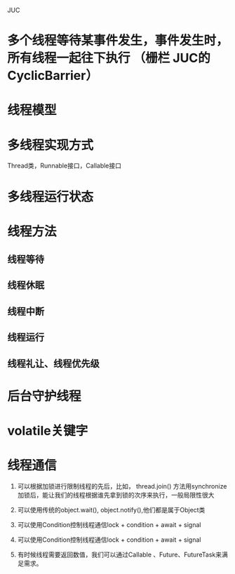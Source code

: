 JUC



# 多个线程等待某事件发生，事件发生时，所有线程一起往下执行 （栅栏 JUC的CyclicBarrier）



# 线程模型



# 多线程实现方式

Thread类，Runnable接口，Callable接口



# 多线程运行状态



# 线程方法

## 线程等待

## 线程休眠

## 线程中断

## 线程运行

## 线程礼让、线程优先级



# 后台守护线程



# volatile关键字



# 线程通信

1. 可以根据加锁进行限制线程的先后，比如， thread.join() 方法用synchronize加锁后，能让我们的线程根据谁先拿到锁的次序来执行，一般局限性很大

2. 可以使用传统的object.wait(), object.notify(),他们都是属于Object类
3. 可以使用Condition控制线程通信lock + condition + await + signal
4. 可以使用Condition控制线程通信lock + condition + await + signal
5. 有时候线程需要返回数值，我们可以通过Callable 、Future、FutureTask来满足需求。



